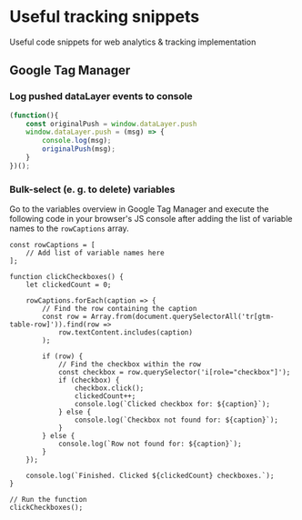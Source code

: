 # Useful tracking snippets
Useful code snippets for web analytics &amp; tracking implementation

## Google Tag Manager

### Log pushed dataLayer events to console

```javascript
(function(){
    const originalPush = window.dataLayer.push
    window.dataLayer.push = (msg) => {
        console.log(msg);
        originalPush(msg);
    }
})();
```

### Bulk-select (e. g. to delete) variables

Go to the variables overview in Google Tag Manager and execute the following code in your browser's JS console after adding the list of variable names to the `rowCaptions` array.

```
const rowCaptions = [
    // Add list of variable names here
];

function clickCheckboxes() {
    let clickedCount = 0;

    rowCaptions.forEach(caption => {
        // Find the row containing the caption
        const row = Array.from(document.querySelectorAll('tr[gtm-table-row]')).find(row => 
            row.textContent.includes(caption)
        );

        if (row) {
            // Find the checkbox within the row
            const checkbox = row.querySelector('i[role="checkbox"]');
            if (checkbox) {
                checkbox.click();
                clickedCount++;
                console.log(`Clicked checkbox for: ${caption}`);
            } else {
                console.log(`Checkbox not found for: ${caption}`);
            }
        } else {
            console.log(`Row not found for: ${caption}`);
        }
    });

    console.log(`Finished. Clicked ${clickedCount} checkboxes.`);
}

// Run the function
clickCheckboxes();
```
